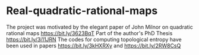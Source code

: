 # Real-quadratic-rational-maps
The project was motivated by the elegant paper of John Milnor on quadratic rational maps https://bit.ly/3623BqT
Part of the author's PhD Thesis https://bit.ly/3i11JRN
The codes for computing topological entropy have been used in papers https://bit.ly/3kHXRXy and https://bit.ly/2RW8CsQ

